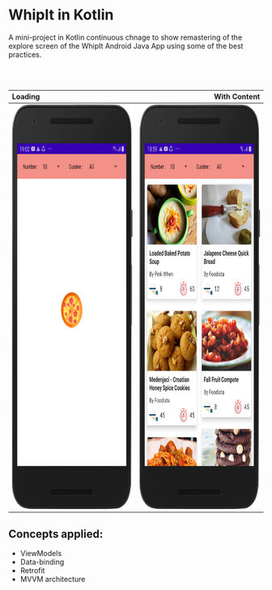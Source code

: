 # WhipIt in Kotlin
A mini-project in Kotlin continuous chnage to show remastering of the explore screen of the WhipIt Android Java App using some of the best practices.

<br/>
<br/>

| Loading | With Content |
| :--  | ---: |
| <img src="https://github.com/AfricanBongo/WhipIt_in_Kotlin/blob/master/loading_screenshot.png" width="400" height="800" /> | <img src="https://github.com/AfricanBongo/WhipIt_in_Kotlin/blob/master/all_cuisine_screenshot.png" width="400" height="800" /> |

## Concepts applied:
- ViewModels
- Data-binding
- Retrofit
- MVVM architecture

